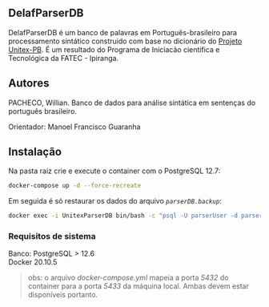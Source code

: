 DelafParserDB 
----
DelafParserDB é um banco de palavras em Português-brasileiro para processamento sintático construido com base no dicionário do [Projeto Unitex-PB](http://www.nilc.icmc.usp.br/nilc/projects/unitex-pb/web/index.html). É um resultado do Programa de Iniciacão científica e Tecnológica da FATEC - Ipiranga.

## Autores
PACHECO, Willian. 
Banco de dados para análise sintática em sentenças do português brasileiro.

Orientador: Manoel Francisco Guaranha


## Instalação

Na pasta raiz crie e execute o container com o PostgreSQL 12.7:
```bash
docker-compose up -d --force-recreate
```

Em seguida é só restaurar os dados do arquivo *`parserDB.backup`*:

```bash
docker exec -i UnitexParserDB bin/bash -c "psql -U parserUser -d parserDB" < parserDB.backup 
```

### Requisitos de sistema

Banco: PostgreSQL > 12.6 <br/>
Docker 20.10.5

> obs: o arquivo *docker-compose.yml* mapeia a porta *5432* do container para a porta *5433* da máquina local. Ambas devem estar disponíveis portanto.

